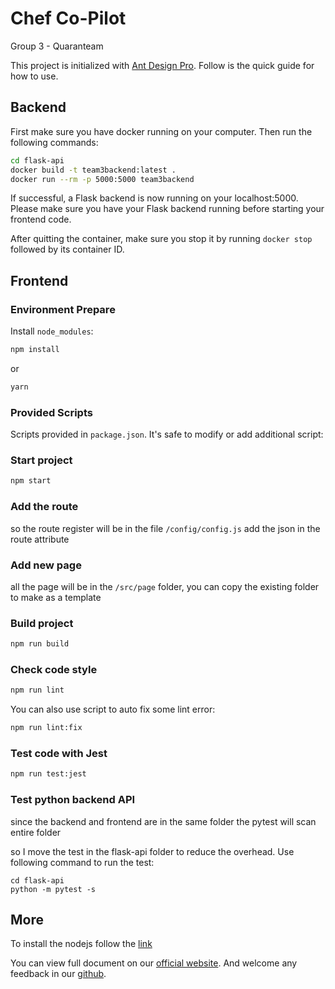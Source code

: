 # Chef Co-Pilot

Group 3 - Quaranteam

This project is initialized with [Ant Design Pro](https://pro.ant.design). Follow is the quick guide for how to use.

## Backend
First make sure you have docker running on your computer. Then run the following commands:

```bash
cd flask-api
docker build -t team3backend:latest .
docker run --rm -p 5000:5000 team3backend
```

If successful, a Flask backend is now running on your localhost:5000. Please make sure you have your 
Flask backend running before starting your frontend code.

After quitting the container, make sure you stop it by running `docker stop` followed by its container ID.


## Frontend
### Environment Prepare

Install `node_modules`:

```bash
npm install
```

or

```bash
yarn
```

### Provided Scripts

Scripts provided in `package.json`. It's safe to modify or add additional script:

### Start project

```bash
npm start
```

### Add the route

so the route register will be in the file `/config/config.js` add the json in the route attribute

### Add new page

all the page will be in the `/src/page` folder, you can copy the existing folder to make as a template

### Build project

```bash
npm run build
```

### Check code style

```bash
npm run lint
```

You can also use script to auto fix some lint error:

```bash
npm run lint:fix
```

### Test code with Jest

```bash
npm run test:jest
```

### Test python backend API

since the backend and frontend are in the same folder the pytest will scan entire folder

so I move the test in the flask-api folder to reduce the overhead. Use following command to run the test:

```
cd flask-api
python -m pytest -s
```

## More

To install the nodejs follow the [link](https://www.digitalocean.com/community/tutorials/how-to-install-node-js-on-ubuntu-18-04#Installing%20Using%20a%20PPA)

You can view full document on our [official website](https://pro.ant.design). And welcome any feedback in our [github](https://github.com/ant-design/ant-design-pro).

